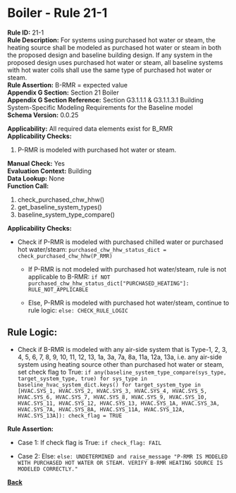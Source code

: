 
# Boiler - Rule 21-1  

**Rule ID:** 21-1  
**Rule Description:** For systems using purchased hot water or steam, the heating source shall be modeled as
purchased hot water or steam in both the proposed design and baseline building design. If any system in the proposed design uses purchased hot water or steam, all baseline systems with hot water coils shall use the same type of purchased hot water or steam.  
**Rule Assertion:** B-RMR = expected value  
**Appendix G Section:** Section 21 Boiler  
**Appendix G Section Reference:** Section G3.1.1.1 & G3.1.1.3.1 Building System-Specific Modeling Requirements for the Baseline model  
**Schema Version:** 0.0.25

**Applicability:** All required data elements exist for B_RMR  
**Applicability Checks:**  

1. P-RMR is modeled with purchased hot water or steam.

**Manual Check:** Yes  
**Evaluation Context:** Building  
**Data Lookup:** None  
**Function Call:** 

1. check_purchased_chw_hhw()
2. get_baseline_system_types()
3. baseline_system_type_compare()

**Applicability Checks:**

- Check if P-RMR is modeled with purchased chilled water or purchased hot water/steam: `purchased_chw_hhw_status_dict = check_purchased_chw_hhw(P_RMR)`

  - If P-RMR is not modeled with purchased hot water/steam, rule is not applicable to B-RMR: `if NOT purchased_chw_hhw_status_dict["PURCHASED_HEATING"]: RULE_NOT_APPLICABLE`

  - Else, P-RMR is modeled with purchased hot water/steam, continue to rule logic: `else: CHECK_RULE_LOGIC`

## Rule Logic:  

- Check if B-RMR is modeled with any air-side system that is Type-1, 2, 3, 4, 5, 6, 7, 8, 9, 10, 11, 12, 13, 1a, 3a, 7a, 8a, 11a, 12a, 13a, i.e. any air-side system using heating source other than purchased hot water or steam, set check flag to True: `if any(baseline_system_type_compare(sys_type, target_system_type, true) for sys_type in baseline_hvac_system_dict.keys() for target_system_type in [HVAC.SYS_1, HVAC.SYS_2, HVAC.SYS_3, HVAC.SYS_4, HVAC.SYS_5, HVAC.SYS_6, HVAC.SYS_7, HVAC.SYS_8, HVAC.SYS_9, HVAC.SYS_10, HVAC.SYS_11, HVAC.SYS_12, HVAC.SYS_13, HVAC.SYS_1A, HVAC.SYS_3A, HVAC.SYS_7A, HVAC.SYS_8A, HVAC.SYS_11A, HVAC.SYS_12A, HVAC.SYS_13A]): check_flag = TRUE`

**Rule Assertion:**

- Case 1: If check flag is True: `if check_flag: FAIL`

- Case 2: Else: `else: UNDETERMINED and raise_message "P-RMR IS MODELED WITH PURCHASED HOT WATER OR STEAM. VERIFY B-RMR HEATING SOURCE IS MODELED CORRECTLY."`

**[Back](../_toc.md)**

